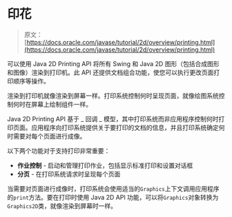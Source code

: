 # 印花

> 原文： [https://docs.oracle.com/javase/tutorial/2d/overview/printing.html](https://docs.oracle.com/javase/tutorial/2d/overview/printing.html)

可以使用 Java 2D Printing API 将所有 Swing 和 Java 2D 图形（包括合成图形和图像）渲染到打印机。此 API 还提供文档组合功能，使您可以执行更改页面打印顺序等操作。

渲染到打印机就像渲染到屏幕一样。打印系统控制何时呈现页面，就像绘图系统控制何时在屏幕上绘制组件一样。

Java 2D Printing API 基于 _ 回调 _ 模型，其中打印系统而非应用程序控制何时打印页面。应用程序向打印系统提供关于要打印的文档的信息，并且打印系统确定何时需要对每个页面进行成像。

以下两个功能对于支持打印非常重要：

*   **作业控制** - 启动和管理打印作业，包括显示标准打印和设置对话框
*   **分页** - 在打印系统请求时呈现每个页面

当需要对页面进行成像时，打印系统会使用适当的`Graphics`上下文调用应用程序的`print`方法。要在打印时使用 Java 2D API 功能，可以将`Graphics`对象转换为`Graphics2D`类，就像渲染到屏幕时一样。